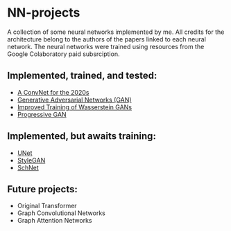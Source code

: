 # NN-projects

A collection of some neural networks implemented by me. All credits for the architecture belong to the authors of the papers linked to each neural network. The neural networks were trained using resources from the Google Colaboratory paid subsrciption.

## Implemented, trained, and tested:
- [A ConvNet for the 2020s](https://github.com/Bustion11/NN-projects/tree/main/ConvNet)
- [Generative Adversarial Networks (GAN)](https://github.com/Bustion11/NN-projects/tree/main/GAN)
- [Improved Training of Wasserstein GANs](https://github.com/Bustion11/NN-projects/tree/main/ITWGAN)
- [Progressive GAN](https://github.com/Bustion11/NN-projects/tree/main/PGAN)
## Implemented, but awaits training:
- [UNet](https://github.com/Bustion11/NN-projects/tree/main/UNet)
- [StyleGAN](https://github.com/Bustion11/NN-projects/tree/main/SGAN)
- [SchNet](https://github.com/Bustion11/NN-projects/tree/main/SchNet)
## Future projects:
- Original Transformer
- Graph Convolutional Networks
- Graph Attention Networks
